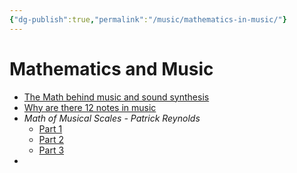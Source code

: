 ```yaml
---
{"dg-publish":true,"permalink":"/music/mathematics-in-music/"}
---
```



# Mathematics and Music
- [The Math behind music and sound synthesis](https://www.youtube.com/watch?v=Y7TesKMSE74&ab_channel=Gonkee)
- [Why are there 12 notes in music](https://www.youtube.com/watch?v=IT9CPoe5LnM&ab_channel=StevenJacks)
- *Math of Musical Scales - Patrick Reynolds*
	- [Part 1](https://www.youtube.com/watch?v=TGAB-0ZDVZY&ab_channel=PatrickReynolds)
	- [Part 2](https://www.youtube.com/watch?v=ylDWgG7pgxw&ab_channel=PatrickReynolds)
	- [Part 3](https://www.youtube.com/watch?v=DbBaaob9_gI&ab_channel=PatrickReynolds)
- 